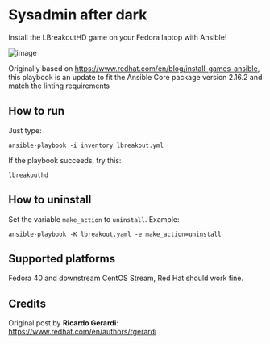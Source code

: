 # Sysadmin after dark

Install the LBreakoutHD game on your Fedora laptop with Ansible!

![image](https://www.redhat.com/rhdc/managed-files/styles/wysiwyg_full_width/private/sysadmin/2021-08/intro_screen.png.webp?itok=FqHZ625y)

Originally based on https://www.redhat.com/en/blog/install-games-ansible, this playbook is 
an update to fit the Ansible Core package version 2.16.2 and match the linting requirements

## How to run

Just type:

    ansible-playbook -i inventory lbreakout.yml

If the playbook succeeds, try this:

    lbreakouthd

## How to uninstall

Set the variable `make_action` to `uninstall`. Example:

    ansible-playbook -K lbreakout.yaml -e make_action=uninstall

## Supported platforms

Fedora 40 and downstream CentOS Stream, Red Hat should work fine. 

## Credits

Original post by **Ricardo Gerardi**: https://www.redhat.com/en/authors/rgerardi
